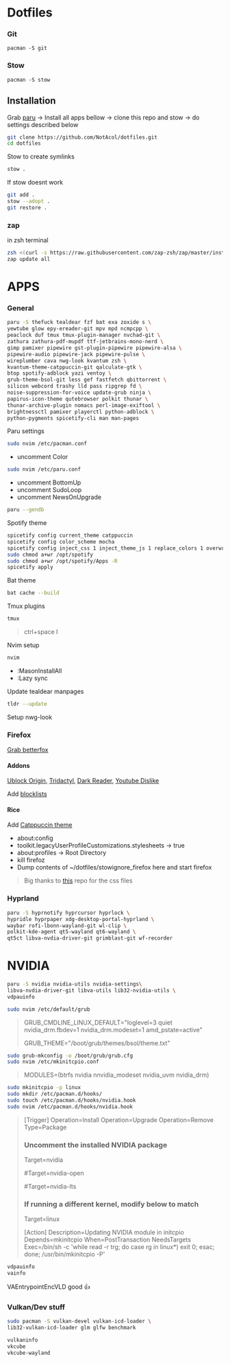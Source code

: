 
# Dotfiles


### Git

```
pacman -S git
```

### Stow

```
pacman -S stow
```

## Installation

Grab [paru](https://github.com/Morganamilo/paru) -> Install all apps bellow ->
clone this repo and stow -> do settings described below

```bash
git clone https://github.com/NotAcol/dotfiles.git
cd dotfiles
```

Stow to create symlinks

```bash
stow .
```

If stow doesnt work


```bash
git add .
stow --adopt .
git restore .
```

### zap

in zsh terminal

```bash
zsh <(curl -s https://raw.githubusercontent.com/zap-zsh/zap/master/install.zsh) --branch release-v1
zap update all
```

# APPS

### General

```bash
paru -S thefuck tealdear fzf bat exa zoxide s \
yewtube glow epy-ereader-git mpv mpd ncmpcpp \
peaclock duf tmux tmux-plugin-manager nvchad-git \
zathura zathura-pdf-mupdf ttf-jetbrains-mono-nerd \
gimp pamixer pipewire gst-plugin-pipewire pipewire-alsa \
pipewire-audio pipewire-jack pipewire-pulse \
wireplumber cava nwg-look kvantum zsh \
kvantum-theme-catppuccin-git qalculate-gtk \
btop spotify-adblock yazi ventoy \
grub-theme-bsol-git less gef fastfetch qbittorrent \
silicon webcord trashy lld pass ripgrep fd \
noise-suppression-for-voice update-grub ninja \
papirus-icon-theme qutebrowser polkit thunar \
thunar-archive-plugin nomacs perl-image-exiftool \
brightnessctl pamixer playerctl python-adblock \
python-pygments spicetify-cli man man-pages
```

Paru settings

```bash
sudo nvim /etc/pacman.conf
```

- uncomment Color

```bash
sudo nvim /etc/paru.conf
```

- uncomment BottomUp
- uncomment SudoLoop
- uncomment NewsOnUpgrade

```bash
paru --gendb
```

Spotify theme

```bash
spicetify config current_theme catppuccin
spicetify config color_scheme mocha
spicetify config inject_css 1 inject_theme_js 1 replace_colors 1 overwrite_assets 1
sudo chmod a+wr /opt/spotify
sudo chmod a+wr /opt/spotify/Apps -R
spicetify apply
```

Bat theme

```bash
bat cache --build
```

Tmux plugins

```bash
tmux
```
>ctrl+space I

Nvim setup

```bash
nvim
```
- :MasonInstallAll
- :Lazy sync

Update tealdear manpages

```bash
tldr --update
```

Setup nwg-look

### Firefox

[Grab betterfox](https://github.com/yokoffing/Betterfox)

#### Addons

[Ublock Origin](https://github.com/yokoffing/Betterfox), [Tridactyl](https://addons.mozilla.org/en-US/firefox/addon/tridactyl-vim/?utm_source=addons.mozilla.org&utm_medium=referral&utm_content=search), [Dark Reader](https://addons.mozilla.org/en-US/firefox/addon/darkreader/), [Youtube Dislike](https://addons.mozilla.org/en-US/firefox/addon/return-youtube-dislikes/?utm_source=addons.mozilla.org&utm_medium=referral&utm_content=search)

Add [blocklists](https://github.com/yokoffing/filterlists#guidelines)

#### Rice

Add [Catppuccin theme](https://github.com/catppuccin/firefox)

- about:config
- toolkit.legacyUserProfileCustomizations.stylesheets -> true
- about:profiles -> Root Directory
- kill firefoz
- Dump contents of ~/dotfiles/stowignore_firefox here and start firefox

>Big thanks to [this](https://github.com/Haruzona/penguinFox) repo for the css files

### Hyprland

```bash
paru -S hyprnotify hyprcursor hyprlock \
hypridle hyprpaper xdg-desktop-portal-hyprland \
waybar rofi-lbonn-wayland-git wl-clip \
polkit-kde-agent qt5-wayland qt6-wayland \
qt5ct libva-nvdia-driver-git grimblast-git wf-recorder
```

# NVIDIA

```bash
paru -S nvidia nvidia-utils nvidia-settings\
libva-nvdia-driver-git libva-utils lib32-nvidia-utils \
vdpauinfo
```

```bash
sudo nvim /etc/default/grub
```

>GRUB_CMDLINE_LINUX_DEFAULT="loglevel=3 quiet nvidia_drm.fbdev=1 nvidia_drm.modeset=1 amd_pstate=active"
>
>GRUB_THEME="/boot/grub/themes/bsol/theme.txt"

```bash
sudo grub-mkconfig -o /boot/grub/grub.cfg
sudo nvim /etc/mkinitcpio.conf
```

>MODULES=(btrfs nvidia nnvidia_modeset nvidia_uvm nvidia_drm)

```bash
sudo mkinitcpio -p linux
sudo mkdir /etc/pacman.d/hooks/ 
sudo touch /etc/pacman.d/hooks/nvidia.hook
sudo nvim /etc/pacman.d/hooks/nvidia.hook
```

>[Trigger]
>Operation=Install
>Operation=Upgrade
>Operation=Remove
>Type=Package
>### Uncomment the installed NVIDIA package
>Target=nvidia
>
>#Target=nvidia-open
>
>#Target=nvidia-lts
>
>### If running a different kernel, modify below to match
>Target=linux
>
>[Action]
>Description=Updating NVIDIA module in initcpio
>Depends=mkinitcpio
>When=PostTransaction
>NeedsTargets
>Exec=/bin/sh -c 'while read -r trg; do case rg in linux*) exit 0; esac; done; /usr/bin/mkinitcpio -P'

```bash
vdpauinfo
vainfo
```

VAEntrypointEncVLD good 👍

### Vulkan/Dev stuff

```bash
sudo pacman -S vulkan-devel vulkan-icd-loader \
lib32-vulkan-icd-loader glm glfw benchmark
```

```bash
vulkaninfo
vkcube
vkcube-wayland
```
